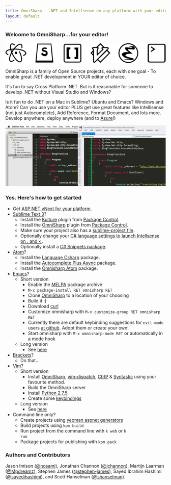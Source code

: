 ```yaml
---
title: OmniSharp - .NET and Intellsense on any platform with your editor of choice
layout: default
---
```


### Welcome to OmniSharp...for your editor!
![Look at all those editor icons!](images/icons.png?raw=true)

OmniSharp is a family of Open Source projects, each with one goal - To enable great .NET development in YOUR editor of choice.

It's fun to say Cross Platform .NET. But is it reasonable for someone to develop .NET without Visual Studio and Windows?

Is it fun to do .NET on a Mac in Sublime? Ubuntu and Emacs? Windows and Atom? Can you use your editor PLUS get use great features like Intellisense (not just Autocomplete), Add Reference, Format Document, and lots more. Develop anywhere, deploy anywhere (and to [Azure](http://www.azure.com)!)

![It's amazing! Really. Intellisense in YOUR editor.](images/sublimevisualstudio.jpg?raw=true)

### Yes. Here's how to get started
- Get [ASP.NET vNext for your platform](https://github.com/aspnet/home#getting-started).
- [Sublime Text 3](http://www.sublimetext.com/)?
   - Install the <a href="https://sublime.wbond.net/packages/Kulture">Kulture</a> plugin from <a href="https://sublime.wbond.net/">Package Control</a>.
   - Install the <a href="https://sublime.wbond.net/packages/OmniSharp">OmniSharp</a> plugin from <a href="https://sublime.wbond.net/">Package Control</a>.
   - Make sure your project also has a <a href="https://github.com/moonrabbit/OmniSharpSublime#example-of-sublime-project">sublime-project file</a>.
   - Optionally change your <a href="https://github.com/moonrabbit/OmniSharpSublime#c-language-specific-settings">C# language settings to launch Intellsense on . and &lt;</a>.
   - Optionally install a <a href="https://sublime.wbond.net/packages/C%23%20Snippets">C# Snippets package</a>.
-  [Atom](https://atom.io/)?
    - Install the [Language Csharp](https://atom.io/packages/language-csharp) package.
    - Install the [Autocomplete Plus Async](https://atom.io/packages/autocomplete-plus-async) package.
    - Install the [Omnisharp Atom](https://atom.io/packages/omnisharp-atom) package.
- [Emacs](http://www.gnu.org/software/emacs/)?
    - Short version
      - Enable the [MELPA](http://melpa.org/#/getting-started) package archive
      - `M-x package-install RET omnisharp RET`
      - Clone [OmniSharp](https://github.com/OmniSharp/Omnisharp) to a location of your choosing
      - Build it :)
      - Download [curl](http://www.python.org/download/releases/2.7.5/)
      - Customize omnisharp with `M-x customize-group RET omnisharp RET`
      - Currently there are default keybinding suggestions for `evil-mode` users [at github](https://github.com/OmniSharp/omnisharp-emacs/blob/master/example-config-for-evil-mode.el). Adopt them or create your own!
      - Start omnisharp with `M-x omnisharp-mode RET` or automatically in a mode hook
    - Long version
      - See [here](https://github.com/OmniSharp/omnisharp-emacs)
- [Brackets](http://brackets.io/)?
    - Do that...
- [Vim](http://www.vim.org/)?
    - Short version
      - Install [OmniSharp](https://github.com/OmniSharp/Omnisharp), [vim-dispatch](https://github.com/tpope/vim-dispatch), [CtrlP](https://github.com/kien/ctrlp.vim) & [Syntastic](https://github.com/scrooloose/syntastic) using your favourite method.
      - Build the OmniSharp server
      - Install [Python 2.7.5](http://www.python.org/download/releases/2.7.5/)
      - Create some [keybindings](https://github.com/OmniSharp/Omnisharp#configuration)
   - Long version
      - See [here](https://github.com/OmniSharp/Omnisharp)
-  Command line only?
   - Create projects using <a href="https://www.npmjs.org/package/generator-aspnet">yeoman aspnet generators</a>
   - Build projects using <code>kpm build</code>
   - Run project from the command line with <code>k web</code> or <code>k run</code>
   - Package projects for publishing with <code>kpm pack</code>

### Authors and Contributors

Jason Imison ([@nosami](http://github.com/nosami)), Jonathan Channon ([@jchannon](http://github.com/jchannon)), Martijn Laarman ([@Mpdreamz](http://github.com/Mpdreamz)), Stephen James ([@stephen-james](http://github.com/stephen-james)), Sayed Ibrahim Hashimi ([@sayedihashimi](http://github.com/sayedihashimi)), and Scott Hanselman ([@shanselman](http://github.com/shanselman)).
